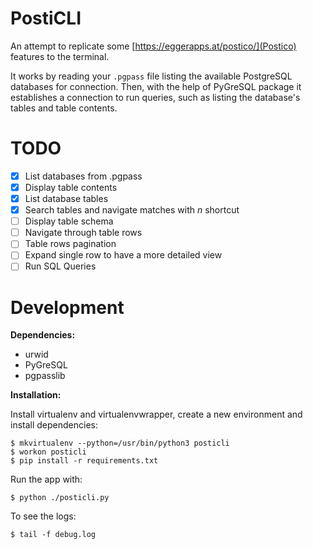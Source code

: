 # PostiCLI

An attempt to replicate some [https://eggerapps.at/postico/](Postico) features to the terminal.

It works by reading your `.pgpass` file listing the available PostgreSQL databases for connection.
Then, with the help of PyGreSQL package it establishes a connection to run queries, such as listing
the database's tables and table contents.

# TODO

- [x] List databases from .pgpass
- [X] Display table contents
- [X] List database tables
- [X] Search tables and navigate matches with *n* shortcut
- [ ] Display table schema
- [ ] Navigate through table rows
- [ ] Table rows pagination
- [ ] Expand single row to have a more detailed view
- [ ] Run SQL Queries

# Development

**Dependencies:**
  - urwid
  - PyGreSQL
  - pgpasslib

**Installation:**

Install virtualenv and virtualenvwrapper, create a new environment and install dependencies:

```
$ mkvirtualenv --python=/usr/bin/python3 posticli
$ workon posticli
$ pip install -r requirements.txt
```

Run the app with:

```
$ python ./posticli.py
```

To see the logs:

```
$ tail -f debug.log
```


